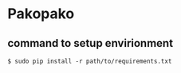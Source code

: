 Pakopako
========

## command to setup envirionment

```
$ sudo pip install -r path/to/requirements.txt
```
